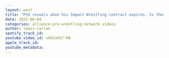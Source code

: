 ```yaml
---
layout: post
title: "PCO reveals when his Impact Wrestling contract expires. Is there AEW interest?"
date: 2022-06-04
categories: alliance-pro-wrestling-network videos
author: lewis-carlan
spotify_track_id: 
youtube_video_id: v60JuhS7-MA
apple_track_id: 
youtube_metadata: 
---
```

